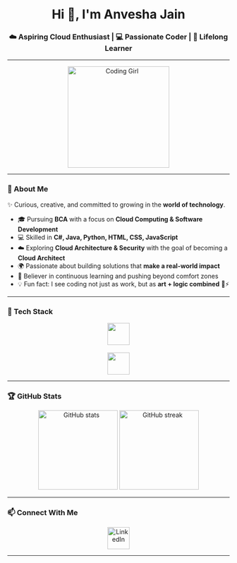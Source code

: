 <!-- Header -->
<h1 align="center">Hi 👋, I'm Anvesha Jain</h1>
<h3 align="center">☁️ Aspiring Cloud Enthusiast | 💻 Passionate Coder | 🚀 Lifelong Learner</h3>

---

<!-- Cute Coding Girl GIF -->
<p align="center">
  <img src="https://media.tenor.com/IF2JdxzmyN4AAAAj/coding-girl.gif" width="230" alt="Coding Girl" />
</p>

---

### 🌟 About Me  

✨ Curious, creative, and committed to growing in the **world of technology**.  
- 🎓 Pursuing **BCA** with a focus on **Cloud Computing & Software Development**  
- 💻 Skilled in **C#, Java, Python, HTML, CSS, JavaScript**  
- ☁️ Exploring **Cloud Architecture & Security** with the goal of becoming a **Cloud Architect**  
- 🌍 Passionate about building solutions that **make a real-world impact**  
- 🎯 Believer in continuous learning and pushing beyond comfort zones  
- 💡 Fun fact: I see coding not just as work, but as **art + logic combined** 🎨⚡  

---

### 🚀 Tech Stack  

<p align="center">
  <!-- Languages -->
  <img src="https://skillicons.dev/icons?i=c,python,java,js,html,css,mysql" height="50" />
  <br><br>
  <!-- Tools -->
  <img src="https://skillicons.dev/icons?i=git,github,vscode,eclipse,gcp,canva" height="50" />
</p>

---

### 🏆 GitHub Stats  

<p align="center">
  <img src="https://github-readme-stats.vercel.app/api?username=AnveshaJain&show_icons=true&theme=tokyonight" alt="GitHub stats" height="180" />
  <img src="https://github-readme-streak-stats.herokuapp.com/?user=AnveshaJain&theme=tokyonight" alt="GitHub streak" height="180" />
</p>

---



### 📫 Connect With Me  

<p align="center">
  <a href="https://www.linkedin.com/in/anvesha-jain-975760356">
    <img src="https://skillicons.dev/icons?i=linkedin" height="50" alt="LinkedIn"/>
  </a>
</p>

---

